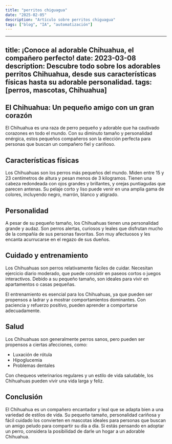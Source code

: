 ```yaml
---
title: "perritos chiguagua"
date: "2025-02-05"
description: "Artículo sobre perritos chiguagua"
tags: ["blog", "IA", "automatización"]
---
```


---
title: ¡Conoce al adorable Chihuahua, el compañero perfecto!
date: 2023-03-08
description: Descubre todo sobre los adorables perritos Chihuahua, desde sus características físicas hasta su adorable personalidad.
tags: [perros, mascotas, Chihuahua]
---

## El Chihuahua: Un pequeño amigo con un gran corazón

El Chihuahua es una raza de perro pequeño y adorable que ha cautivado corazones en todo el mundo. Con su diminuto tamaño y personalidad enérgica, estos pequeños compañeros son la elección perfecta para personas que buscan un compañero fiel y cariñoso.

## Características físicas

Los Chihuahuas son los perros más pequeños del mundo. Miden entre 15 y 23 centímetros de altura y pesan menos de 3 kilogramos. Tienen una cabeza redondeada con ojos grandes y brillantes, y orejas puntiagudas que parecen antenas. Su pelaje corto y liso puede venir en una amplia gama de colores, incluyendo negro, marrón, blanco y atigrado.

## Personalidad

A pesar de su pequeño tamaño, los Chihuahuas tienen una personalidad grande y audaz. Son perros alertas, curiosos y leales que disfrutan mucho de la compañía de sus personas favoritas. Son muy afectuosos y les encanta acurrucarse en el regazo de sus dueños.

## Cuidado y entrenamiento

Los Chihuahuas son perros relativamente fáciles de cuidar. Necesitan ejercicio diario moderado, que puede consistir en paseos cortos o juegos interactivos. Debido a su pequeño tamaño, son ideales para vivir en apartamentos o casas pequeñas.

El entrenamiento es esencial para los Chihuahuas, ya que pueden ser propensos a ladrar y a mostrar comportamientos dominantes. Con paciencia y refuerzo positivo, pueden aprender a comportarse adecuadamente.

## Salud

Los Chihuahuas son generalmente perros sanos, pero pueden ser propensos a ciertas afecciones, como:

* Luxación de rótula
* Hipoglucemia
* Problemas dentales

Con chequeos veterinarios regulares y un estilo de vida saludable, los Chihuahuas pueden vivir una vida larga y feliz.

## Conclusión

El Chihuahua es un compañero encantador y leal que se adapta bien a una variedad de estilos de vida. Su pequeño tamaño, personalidad cariñosa y fácil cuidado los convierten en mascotas ideales para personas que buscan un amigo peludo para compartir su día a día. Si estás pensando en adoptar un perro, considera la posibilidad de darle un hogar a un adorable Chihuahua.